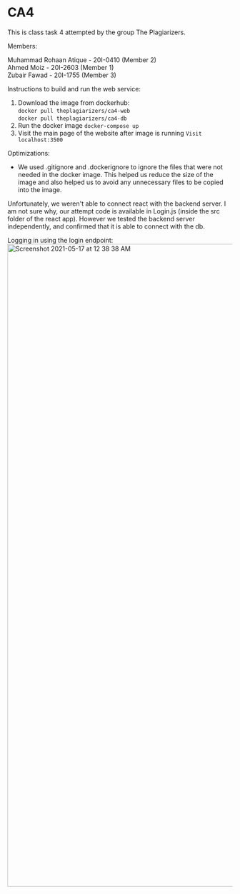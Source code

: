 # CA4
This is class task 4 attempted by the group The Plagiarizers. 

Members:

Muhammad Rohaan Atique - 20I-0410 (Member 2) <br>
Ahmed Moiz - 20I-2603 (Member 1) <br>
Zubair Fawad - 20I-1755 (Member 3) <br>

Instructions to build and run the web service:

1. Download the image from dockerhub:<br>
  `docker pull theplagiarizers/ca4-web` <br>
  `docker pull theplagiarizers/ca4-db`
2. Run the docker image
   `docker-compose up`
3. Visit the main page of the website after image is running
   `Visit localhost:3500`


Optimizations:

- We used .gitignore and .dockerignore to ignore the files that were not needed in the docker image. 
   This helped us reduce the size of the image and also helped us to avoid any unnecessary files to be copied into the image.

Unfortunately, we weren't able to connect react with the backend server. I am not sure why, our attempt code is available in Login.js (inside the src folder of the react app). However we tested the backend server independently, and confirmed that it is able to connect with the db. 

Logging in using the login endpoint: 
<img width="1440" alt="Screenshot 2021-05-17 at 12 38 38 AM" src="https://i.imgur.com/ZBaPsGx.png">

